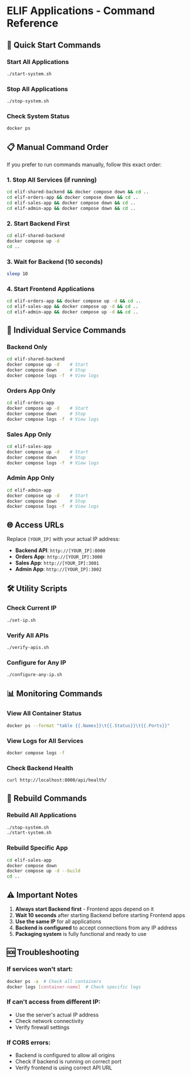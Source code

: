 # ELIF Applications - Command Reference

## 🚀 Quick Start Commands

### Start All Applications
```bash
./start-system.sh
```

### Stop All Applications
```bash
./stop-system.sh
```

### Check System Status
```bash
docker ps
```

## 📋 Manual Command Order

If you prefer to run commands manually, follow this exact order:

### 1. Stop All Services (if running)
```bash
cd elif-shared-backend && docker compose down && cd ..
cd elif-orders-app && docker compose down && cd ..
cd elif-sales-app && docker compose down && cd ..
cd elif-admin-app && docker compose down && cd ..
```

### 2. Start Backend First
```bash
cd elif-shared-backend
docker compose up -d
cd ..
```

### 3. Wait for Backend (10 seconds)
```bash
sleep 10
```

### 4. Start Frontend Applications
```bash
cd elif-orders-app && docker compose up -d && cd ..
cd elif-sales-app && docker compose up -d && cd ..
cd elif-admin-app && docker compose up -d && cd ..
```

## 🔧 Individual Service Commands

### Backend Only
```bash
cd elif-shared-backend
docker compose up -d    # Start
docker compose down     # Stop
docker compose logs -f  # View logs
```

### Orders App Only
```bash
cd elif-orders-app
docker compose up -d    # Start
docker compose down     # Stop
docker compose logs -f  # View logs
```

### Sales App Only
```bash
cd elif-sales-app
docker compose up -d    # Start
docker compose down     # Stop
docker compose logs -f  # View logs
```

### Admin App Only
```bash
cd elif-admin-app
docker compose up -d    # Start
docker compose down     # Stop
docker compose logs -f  # View logs
```

## 🌐 Access URLs

Replace `[YOUR_IP]` with your actual IP address:

- **Backend API**: `http://[YOUR_IP]:8000`
- **Orders App**: `http://[YOUR_IP]:3000`
- **Sales App**: `http://[YOUR_IP]:3001`
- **Admin App**: `http://[YOUR_IP]:3002`

## 🛠️ Utility Scripts

### Check Current IP
```bash
./set-ip.sh
```

### Verify All APIs
```bash
./verify-apis.sh
```

### Configure for Any IP
```bash
./configure-any-ip.sh
```

## 📊 Monitoring Commands

### View All Container Status
```bash
docker ps --format "table {{.Names}}\t{{.Status}}\t{{.Ports}}"
```

### View Logs for All Services
```bash
docker compose logs -f
```

### Check Backend Health
```bash
curl http://localhost:8000/api/health/
```

## 🔄 Rebuild Commands

### Rebuild All Applications
```bash
./stop-system.sh
./start-system.sh
```

### Rebuild Specific App
```bash
cd elif-sales-app
docker compose down
docker compose up -d --build
cd ..
```

## ⚠️ Important Notes

1. **Always start Backend first** - Frontend apps depend on it
2. **Wait 10 seconds** after starting Backend before starting Frontend apps
3. **Use the same IP** for all applications
4. **Backend is configured** to accept connections from any IP address
5. **Packaging system** is fully functional and ready to use

## 🆘 Troubleshooting

### If services won't start:
```bash
docker ps -a  # Check all containers
docker logs [container-name]  # Check specific logs
```

### If can't access from different IP:
- Use the server's actual IP address
- Check network connectivity
- Verify firewall settings

### If CORS errors:
- Backend is configured to allow all origins
- Check if backend is running on correct port
- Verify frontend is using correct API URL
